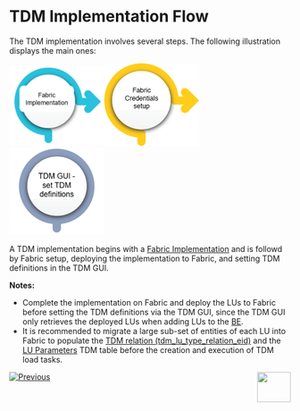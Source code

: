 # TDM Implementation Flow

The TDM implementation involves several steps. The following illustration displays the main ones:

[<img src="images/tdm_implementation_flow_step1.png" alt="drawing" width="170pxl"/>](03_tdm_fabric_implementation_flow.md)[<img src="images/tdm_implementation_flow_step2.png" alt="drawing" width="170pxl"/>](/articles/TDM/tdm_user_setup/01_tdm_fabric_credentials_setup.md)[<img src="images/tdm_implementation_flow_step4.png" alt="drawing" width="170pxl"/>](/articles/TDM/tdm_gui/01_tdm_gui_admin_activities.md)



A TDM implementation begins with a [Fabric Implementation](03_tdm_fabric_implementation_flow.md) and is followd by Fabric setup, deploying the implementation to Fabric, and setting TDM definitions in the TDM GUI.

**Notes:** 

- Complete the implementation on Fabric and deploy the LUs to Fabric before setting the TDM definitions via the TDM GUI, since the TDM GUI only retrieves the deployed LUs when adding LUs to the [BE](/articles/TDM/tdm_overview/03_business_entity_overview.md).
- It is recommended to migrate a large sub-set of entities of each LU into Fabric to populate the [TDM relation (tdm_lu_type_relation_eid)](/articles/TDM/tdm_architecture/02_tdm_database.md#tdm_lu_type_relation_eid) and the [LU Parameters](/articles/TDM/tdm_architecture/02_tdm_database.md#lu_name_params) TDM table before the creation and execution of TDM load tasks. 

[![Previous](/articles/images/Previous.png)](01_tdm_set_instance_per_env_and_version.md)[<img align="right" width="60" height="54" src="/articles/images/Next.png">](03_tdm_fabric_implementation_flow.md)
